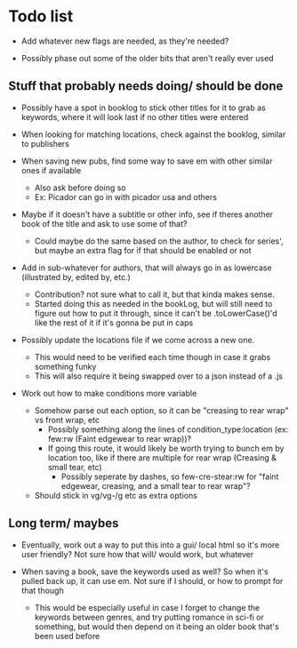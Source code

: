 # Todo list

- Add whatever new flags are needed, as they're needed?

- Possibly phase out some of the older bits that aren't really ever used


## Stuff that probably needs doing/ should be done

- Possibly have a spot in booklog to stick other titles for it to grab as keywords, where it will look last if no other titles were entered

- When looking for matching locations, check against the booklog, similar to publishers

- When saving new pubs, find some way to save em with other similar ones if available
    * Also ask before doing so
    * Ex: Picador can go in with picador usa and others

- Maybe if it doesn't have a subtitle or other info, see if theres another book of the title and ask to use some of that?
    * Could maybe do the same based on the author, to check for series', but maybe an extra flag for if that should be enabled or not

- Add in sub-whatever for authors, that will always go in as lowercase (illustrated by, edited by, etc.)
    * Contribution? not sure what to call it, but that kinda makes sense.
    * Started doing this as needed in the bookLog, but will still need to figure out how to put it through, since it can't be .toLowerCase()'d like the rest of it if it's gonna be put in caps

- Possibly update the locations file if we come across a new one.
    * This would need to be verified each time though in case it grabs something funky
    * This will also require it being swapped over to a json instead of a .js

- Work out how to make conditions more variable
    * Somehow parse out each option, so it can be "creasing to rear wrap" vs front wrap, etc
        - Possibly something along the lines of condition_type:location (ex: few:rw  (Faint edgewear to rear wrap))?
        - If going this route, it would likely be worth trying to bunch em by location too, like if there are multiple for rear wrap (Creasing & small tear, etc)
            * Possibly seperate by dashes, so few-cre-stear:rw for "faint edgewear, creasing, and a small tear to rear wrap"?
    * Should stick in vg/vg-/g etc as extra options


## Long term/ maybes

- Eventually, work out a way to put this into a gui/ local html so it's more user friendly?
  Not sure how that will/ would work, but whatever

- When saving a book, save the keywords used as well? So when it's pulled back up, it can use em. Not sure if I should, or how to prompt for that though
    * This would be especially useful in case I forget to change the keywords between genres, and try putting romance in sci-fi or something, but would then depend on it being an older book that's been used before
